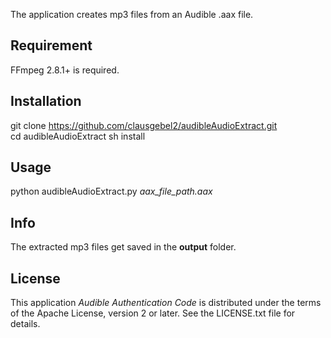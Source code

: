 The application creates mp3 files from an Audible .aax file.

## Requirement

FFmpeg 2.8.1+ is required.

## Installation

git clone https://github.com/clausgebel2/audibleAudioExtract.git  
cd audibleAudioExtract
sh install  

## Usage

python audibleAudioExtract.py *aax_file_path.aax*

## Info

The extracted mp3 files get saved in the **output** folder.

## License

This application *Audible Authentication Code* is distributed under the terms of the Apache License, version 2 or later. See the LICENSE.txt file for details.
